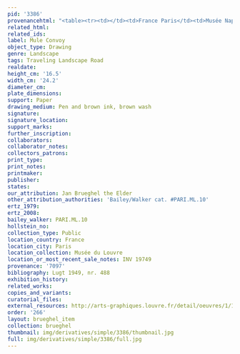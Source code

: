 ```yaml
---
pid: '3386'
provenancehtml: "<table><tr><td></td><td>France Paris</td><td>Musée Napoléon</td></tr></table>"
related_html:
related_ids:
label: Mule Convoy
object_type: Drawing
genre: Landscape
tags: Traveling Landscape Road
realdate:
height_cm: '16.5'
width_cm: '24.2'
diameter_cm:
plate_dimensions:
support: Paper
drawing_medium: Pen and brown ink, brown wash
signature:
signature_location:
support_marks:
further_inscription:
collaborators:
collaborator_notes:
collectors_patrons:
print_type:
print_notes:
printmaker:
publisher:
states:
our_attribution: Jan Brueghel the Elder
other_attribution_authorities: 'Bailey/Walker cat. #PARI.ML.10'
ertz_1979:
ertz_2008:
bailey_walker: PARI.ML.10
hollstein_no:
collection_type: Public
location_country: France
location_city: Paris
location_collection: Musée du Louvre
location_or_most_recent_sale_notes: INV 19749
provenance: '7097'
bibliography: Lugt 1949, nr. 488
exhibition_history:
related_works:
copies_and_variants:
curatorial_files:
external_resources: http://arts-graphiques.louvre.fr/detail/oeuvres/1/109891-Mulets-charges-en-convoi
order: '266'
layout: brueghel_item
collection: brueghel
thumbnail: img/derivatives/simple/3386/thumbnail.jpg
full: img/derivatives/simple/3386/full.jpg
---
```

